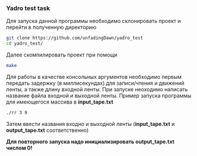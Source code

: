 ### Yadro test task
Для запуска данной программы необходимо склонировать проект и перейти в полученную директорию
```bash
git clone https://github.com/unfadingDawn/yadro_test
cd yadro_test/
```
Далее скомпилировать проект при помощи
```bash
make
```
Для работы в качестве консольных аргументов необходимо первым передать задержку (в миллисекундах) для записи/чтения и движений ленты, а также длину входной ленты.
При запуске неоходимо написать название файла входной и выходной ленты.
Пример запуска программы для имеющегося массива в **input_tape.txt**
```bash
./rr 3 9
```
Затем ввести названия входно и выходной ленты (**input_tape.txt** и **output_tape.txt** соответственно)

**Для повторного запуска надо инициализировать output_tape.txt числом 0!**
